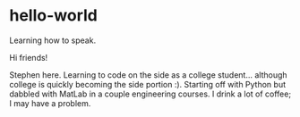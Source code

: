 # hello-world
Learning how to speak.

Hi friends!

Stephen here. Learning to code on the side as a college student... although college is quickly becoming the side portion :). Starting off with Python but dabbled with MatLab in a couple engineering courses. I drink a lot of coffee; I may have a problem.
